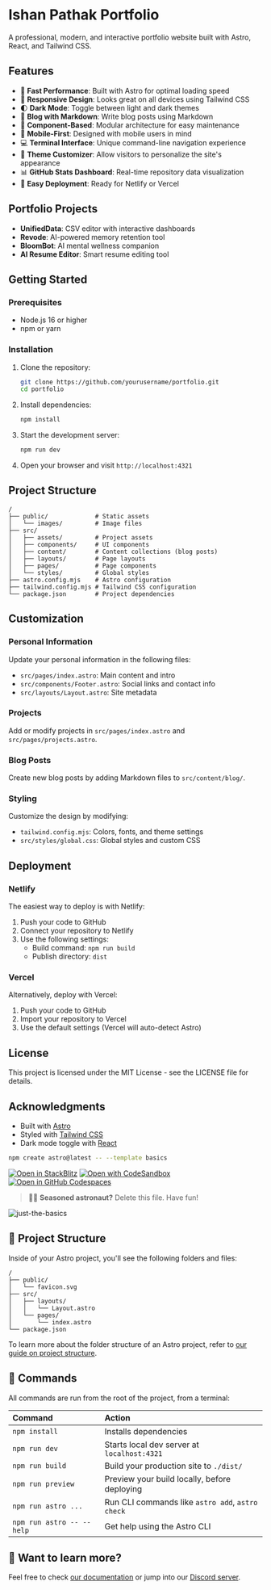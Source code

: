 # Ishan Pathak Portfolio

A professional, modern, and interactive portfolio website built with Astro, React, and Tailwind CSS.

## Features

- 🚀 **Fast Performance**: Built with Astro for optimal loading speed
- 🎨 **Responsive Design**: Looks great on all devices using Tailwind CSS
- 🌓 **Dark Mode**: Toggle between light and dark themes
- 📝 **Blog with Markdown**: Write blog posts using Markdown
- 🧩 **Component-Based**: Modular architecture for easy maintenance
- 📱 **Mobile-First**: Designed with mobile users in mind
- 💻 **Terminal Interface**: Unique command-line navigation experience
- 🎨 **Theme Customizer**: Allow visitors to personalize the site's appearance
- 📊 **GitHub Stats Dashboard**: Real-time repository data visualization
- 🔄 **Easy Deployment**: Ready for Netlify or Vercel

## Portfolio Projects

- **UnifiedData**: CSV editor with interactive dashboards
- **Revode**: AI-powered memory retention tool
- **BloomBot**: AI mental wellness companion
- **AI Resume Editor**: Smart resume editing tool

## Getting Started

### Prerequisites

- Node.js 16 or higher
- npm or yarn

### Installation

1. Clone the repository:
   ```bash
   git clone https://github.com/yourusername/portfolio.git
   cd portfolio
   ```

2. Install dependencies:
   ```bash
   npm install
   ```

3. Start the development server:
   ```bash
   npm run dev
   ```

4. Open your browser and visit `http://localhost:4321`

## Project Structure

```
/
├── public/             # Static assets
│   └── images/         # Image files
├── src/
│   ├── assets/         # Project assets
│   ├── components/     # UI components
│   ├── content/        # Content collections (blog posts)
│   ├── layouts/        # Page layouts
│   ├── pages/          # Page components
│   └── styles/         # Global styles
├── astro.config.mjs    # Astro configuration
├── tailwind.config.mjs # Tailwind CSS configuration
└── package.json        # Project dependencies
```

## Customization

### Personal Information

Update your personal information in the following files:

- `src/pages/index.astro`: Main content and intro
- `src/components/Footer.astro`: Social links and contact info
- `src/layouts/Layout.astro`: Site metadata

### Projects

Add or modify projects in `src/pages/index.astro` and `src/pages/projects.astro`.

### Blog Posts

Create new blog posts by adding Markdown files to `src/content/blog/`.

### Styling

Customize the design by modifying:

- `tailwind.config.mjs`: Colors, fonts, and theme settings
- `src/styles/global.css`: Global styles and custom CSS

## Deployment

### Netlify

The easiest way to deploy is with Netlify:

1. Push your code to GitHub
2. Connect your repository to Netlify
3. Use the following settings:
   - Build command: `npm run build`
   - Publish directory: `dist`

### Vercel

Alternatively, deploy with Vercel:

1. Push your code to GitHub
2. Import your repository to Vercel
3. Use the default settings (Vercel will auto-detect Astro)

## License

This project is licensed under the MIT License - see the LICENSE file for details.

## Acknowledgments

- Built with [Astro](https://astro.build)
- Styled with [Tailwind CSS](https://tailwindcss.com)
- Dark mode toggle with [React](https://reactjs.org)

```sh
npm create astro@latest -- --template basics
```

[![Open in StackBlitz](https://developer.stackblitz.com/img/open_in_stackblitz.svg)](https://stackblitz.com/github/withastro/astro/tree/latest/examples/basics)
[![Open with CodeSandbox](https://assets.codesandbox.io/github/button-edit-lime.svg)](https://codesandbox.io/p/sandbox/github/withastro/astro/tree/latest/examples/basics)
[![Open in GitHub Codespaces](https://github.com/codespaces/badge.svg)](https://codespaces.new/withastro/astro?devcontainer_path=.devcontainer/basics/devcontainer.json)

> 🧑‍🚀 **Seasoned astronaut?** Delete this file. Have fun!

![just-the-basics](https://github.com/withastro/astro/assets/2244813/a0a5533c-a856-4198-8470-2d67b1d7c554)

## 🚀 Project Structure

Inside of your Astro project, you'll see the following folders and files:

```text
/
├── public/
│   └── favicon.svg
├── src/
│   ├── layouts/
│   │   └── Layout.astro
│   └── pages/
│       └── index.astro
└── package.json
```

To learn more about the folder structure of an Astro project, refer to [our guide on project structure](https://docs.astro.build/en/basics/project-structure/).

## 🧞 Commands

All commands are run from the root of the project, from a terminal:

| Command                   | Action                                           |
| :------------------------ | :----------------------------------------------- |
| `npm install`             | Installs dependencies                            |
| `npm run dev`             | Starts local dev server at `localhost:4321`      |
| `npm run build`           | Build your production site to `./dist/`          |
| `npm run preview`         | Preview your build locally, before deploying     |
| `npm run astro ...`       | Run CLI commands like `astro add`, `astro check` |
| `npm run astro -- --help` | Get help using the Astro CLI                     |

## 👀 Want to learn more?

Feel free to check [our documentation](https://docs.astro.build) or jump into our [Discord server](https://astro.build/chat).
